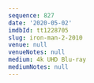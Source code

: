 ```yaml
---
sequence: 827
date: '2020-05-02'
imdbId: tt1228705
slug: iron-man-2-2010
venue: null
venueNotes: null
medium: 4k UHD Blu-ray
mediumNotes: null
---
```


